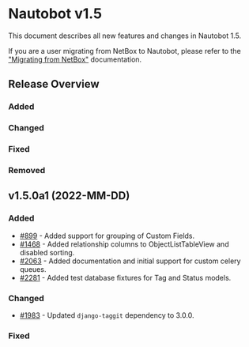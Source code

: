 <!-- markdownlint-disable MD024 -->

# Nautobot v1.5

This document describes all new features and changes in Nautobot 1.5.

If you are a user migrating from NetBox to Nautobot, please refer to the ["Migrating from NetBox"](../installation/migrating-from-netbox.md) documentation.

## Release Overview

### Added

### Changed

### Fixed

### Removed

## v1.5.0a1 (2022-MM-DD)

### Added

- [#899](https://github.com/nautobot/nautobot/issues/899) - Added support for grouping of Custom Fields.
- [#1468](https://github.com/nautobot/nautobot/issues/1468) - Added relationship columns to ObjectListTableView and disabled sorting.
- [#2063](https://github.com/nautobot/nautobot/issues/2063) - Added documentation and initial support for custom celery queues.
- [#2281](https://github.com/nautobot/nautobot/issues/2281) - Added test database fixtures for Tag and Status models.

### Changed

- [#1983](https://github.com/nautobot/nautobot/issues/1983) - Updated `django-taggit` dependency to 3.0.0.

### Fixed
